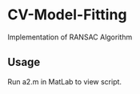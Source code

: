 # CV-Model-Fitting
Implementation of RANSAC Algorithm

## Usage

Run a2.m in MatLab to view script.
